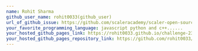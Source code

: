 ```yaml
---
name: Rohit Sharma
github_user_name: rohit0033(github_user)
url_of_github_issue: https://github.com/scaleracademy/scaler-open-source-september-challenge/issues/115
your_favorite_programming_language: javascript python and c++......
your_hosted_github_pages_link: https://rohit0033.github.io/challenge-23/
your_hosted_github_pages_repository_link: https://github.com/rohit0033/challenge-23 
---
```

